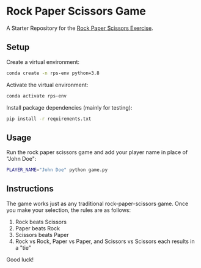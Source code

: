 # Rock Paper Scissors Game

A Starter Repository for the [Rock Paper Scissors Exercise](https://github.com/prof-rossetti/intro-to-python/blob/main/exercises/rock-paper-scissors/README.md).

## Setup

Create a virtual environment:

```sh
conda create -n rps-env python=3.8
```

Activate the virtual environment:

```sh
conda activate rps-env
```

Install package dependencies (mainly for testing):

```sh
pip install -r requirements.txt
```

## Usage

Run the rock paper scissors game and add your player name in place of "John Doe":

```sh
PLAYER_NAME="John Doe" python game.py
```

## Instructions

The game works just as any traditional rock-paper-scissors game. Once you make your selection, the rules are as follows:
1. Rock beats Scissors
2. Paper beats Rock
3. Scissors beats Paper
4. Rock vs Rock, Paper vs Paper, and Scissors vs Scissors each results in a "tie"

Good luck!
